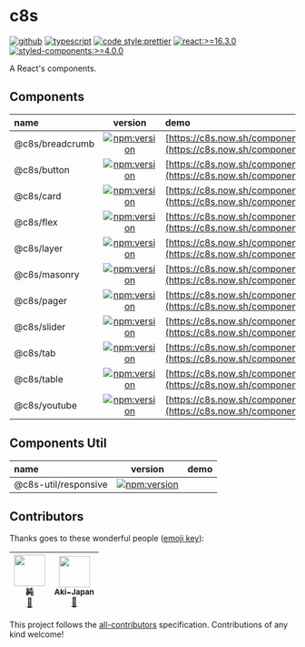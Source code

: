 
# c8s

[![github](https://badgen.net/badge//nju33,c8s/000?icon=github&list=1)](https://github.com/nju33/c8s/tree/master/components/breadcrumb)
[![typescript](https://badgen.net/badge/lang/typescript/0376c6?icon=npm)](https://www.typescriptlang.org/)
[![code style:prettier](https://badgen.net/badge//prettier/ff69b3?label=code%20style)](https://github.com/prettier/prettier)
[![react:>=16.3.0](https://badgen.net/badge/react/%3E=16.3.0/61dafb)](https://www.npmjs.com/package/react)
[![styled-components:>=4.0.0](https://badgen.net/badge/styled-components/%3E=4.0.0/db7092)](https://www.npmjs.com/package/styled-components)

A React's components.

## Components

|name|version|demo|
|:--|:--:|:---|
|@c8s/breadcrumb|[![npm:version](https://badgen.net/npm/v/@c8s/breadcrumb?icon=npm&label=)](https://www.npmjs.com/package/@c8s/breadcrumb)|[https://c8s.now.sh/components/breadcrumb](https://c8s.now.sh/components/breadcrumb)||
|@c8s/button|[![npm:version](https://badgen.net/npm/v/@c8s/button?icon=npm&label=)](https://www.npmjs.com/package/@c8s/button)|[https://c8s.now.sh/components/button](https://c8s.now.sh/components/button)|
|@c8s/card|[![npm:version](https://badgen.net/npm/v/@c8s/card?icon=npm&label=)](https://www.npmjs.com/package/@c8s/card)|[https://c8s.now.sh/components/card](https://c8s.now.sh/components/card)|
|@c8s/flex|[![npm:version](https://badgen.net/npm/v/@c8s/flex?icon=npm&label=)](https://www.npmjs.com/package/@c8s/flex)|[https://c8s.now.sh/components/flex](https://c8s.now.sh/components/flex)|
|@c8s/layer|[![npm:version](https://badgen.net/npm/v/@c8s/layer?icon=npm&label=)](https://www.npmjs.com/package/@c8s/layer)|[https://c8s.now.sh/components/layer](https://c8s.now.sh/components/layer)|
|@c8s/masonry|[![npm:version](https://badgen.net/npm/v/@c8s/masonry?icon=npm&label=)](https://www.npmjs.com/package/@c8s/masonry)|[https://c8s.now.sh/components/masonry](https://c8s.now.sh/components/masonry)|
|@c8s/pager|[![npm:version](https://badgen.net/npm/v/@c8s/pager?icon=npm&label=)](https://www.npmjs.com/package/@c8s/pager)|[https://c8s.now.sh/components/pager](https://c8s.now.sh/components/pager)|
|@c8s/slider|[![npm:version](https://badgen.net/npm/v/@c8s/slider?icon=npm&label=)](https://www.npmjs.com/package/@c8s/slider)|[https://c8s.now.sh/components/slider](https://c8s.now.sh/components/slider)|
|@c8s/tab|[![npm:version](https://badgen.net/npm/v/@c8s/tab?icon=npm&label=)](https://www.npmjs.com/package/@c8s/tab)|[https://c8s.now.sh/components/tab](https://c8s.now.sh/components/tab)|
|@c8s/table|[![npm:version](https://badgen.net/npm/v/@c8s/table?icon=npm&label=)](https://www.npmjs.com/package/@c8s/table)|[https://c8s.now.sh/components/table](https://c8s.now.sh/components/table)|
|@c8s/youtube|[![npm:version](https://badgen.net/npm/v/@c8s/youtube?icon=npm&label=)](https://www.npmjs.com/package/@c8s/youtube)|[https://c8s.now.sh/components/youtube](https://c8s.now.sh/components/youtube)|

## Components Util

|name|version|demo|
|:--|:--:|:---|
|@c8s-util/responsive|[![npm:version](https://badgen.net/npm/v/@c8s-util/responsive?icon=npm&label=)](https://www.npmjs.com/package/@c8s/youtube)||

## Contributors

Thanks goes to these wonderful people ([emoji key](https://github.com/kentcdodds/all-contributors#emoji-key)):

<!-- ALL-CONTRIBUTORS-LIST:START - Do not remove or modify this section -->
<!-- prettier-ignore -->
| [<img src="https://avatars2.githubusercontent.com/u/15901038?v=4" width="55px;"/><br /><sub><b>純</b></sub>](https://nju33.com/)<br />[📖](https://github.com/nju33/c8s/commits?author=nju33 "Documentation") | [<img src="https://avatars0.githubusercontent.com/u/42718835?v=4" width="55px;"/><br /><sub><b>Aki-Japan</b></sub>](https://github.com/Aki-Japan)<br />[📖](https://github.com/nju33/c8s/commits?author=Aki-Japan "Documentation") |
| :---: | :---: |
<!-- ALL-CONTRIBUTORS-LIST:END -->

This project follows the [all-contributors](https://github.com/kentcdodds/all-contributors) specification. Contributions of any kind welcome!